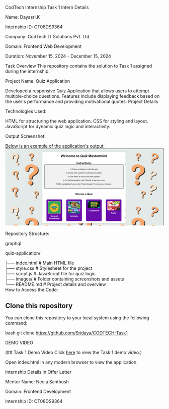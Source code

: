 CodTech Internship Task 1
Intern Details

Name: Dayasri.K

Internship ID: CT08DS9364

Company: CodTech IT Solutions Pvt. Ltd.

Domain: Frontend Web Development

Duration: November 15, 2024 - December 15, 2024

Task Overview
This repository contains the solution to Task 1 assigned during the internship.

Project Name: Quiz Application

Developed a responsive Quiz Application that allows users to attempt multiple-choice questions.
Features include displaying feedback based on the user's performance and providing motivational quotes.
Project Details

Technologies Used:

HTML for structuring the web application.
CSS for styling and layout.
JavaScript for dynamic quiz logic and interactivity.

Output Screenshot:

Below is an example of the application's output:
![Overview of the Project](https://github.com/Sridaya/CODTECH-Task1/blob/main/overview.png?raw=true)

Repository Structure:

graphql

quiz-application/

├── index.html        # Main HTML file  
├── style.css         # Stylesheet for the project  
├── script.js         # JavaScript file for quiz logic  
├── images/           # Folder containing screenshots and assets  
└── README.md         # Project details and overview  
How to Access the Code:

## Clone this repository

You can clone this repository to your local system using the following command:

bash
git clone https://github.com/Sridaya/CODTECH-Task1

DEMO VIDEO

(## Task 1 Demo Video Click [here](https://github.com/Sridaya/CODTECH-Task1/blob/main/Task%201%20demo%20video.mp4) to view the Task 1 demo video.)


Open index.html in any modern browser to view the application.

Internship Details in Offer Letter

Mentor Name: Neela Santhosh

Domain: Frontend Development

Internship ID: CT08DS9364
